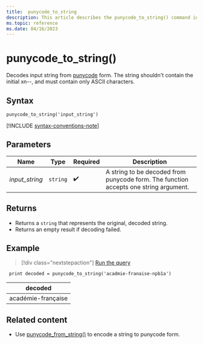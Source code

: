 ```yaml
---
title:  punycode_to_string 
description: This article describes the punycode_to_string() command in Azure Data Explorer.
ms.topic: reference
ms.date: 04/16/2023
---
```


# punycode_to_string()

Decodes input string from [punycode](https://en.wikipedia.org/wiki/Punycode) form. The string shouldn't contain the initial xn--, and must contain only ASCII characters.

## Syntax

`punycode_to_string('input_string')`

[!INCLUDE [syntax-conventions-note](../includes/syntax-conventions-note.md)]

## Parameters

| Name | Type | Required | Description |
|--|--|--|--|
| *input_string* | `string` |  :heavy_check_mark: | A string to be decoded from punycode form. The function accepts one string argument.

## Returns

* Returns a `string` that represents the original, decoded string.
* Returns an empty result if decoding failed.

## Example

> [!div class="nextstepaction"]
> <a href="https://dataexplorer.azure.com/clusters/help/databases/Samples?query=H4sIAAAAAAAAAysoyswrUUhJTc5PSU1RsFUoKM2rBLHjS/Lji0uAkuka6onJiSm5mam6aUWJeYmZxam6eQVJhonqmgCaLR+2PAAAAA==" target="_blank">Run the query</a>

```kusto
 print decoded = punycode_to_string('acadmie-franaise-npb1a')
```

|decoded|
|---|
|académie-française|

## Related content

* Use [punycode_from_string()](punycode-from-string-function.md) to encode a string to punycode form.
